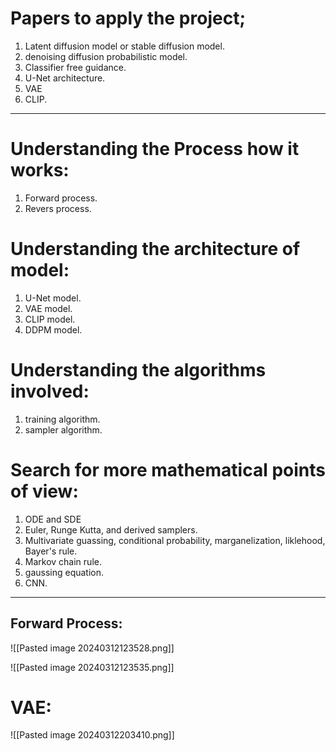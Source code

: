 
# Papers to apply the project;
1. Latent diffusion model or stable diffusion model.
2. denoising diffusion probabilistic model.
3. Classifier free guidance.
4. U-Net architecture.
5. VAE
6. CLIP.

---

# Understanding the Process how it works:
1. Forward process.
2. Revers process.

# Understanding the architecture of model:
1. U-Net model.
2. VAE model.
3. CLIP model.
4. DDPM model.

# Understanding the algorithms involved:
1. training algorithm.
2. sampler algorithm.

# Search for more mathematical points of view:
1. ODE and SDE
2. Euler, Runge Kutta, and derived samplers.
3. Multivariate guassing, conditional probability, marganelization, liklehood, Bayer's rule.
4. Markov chain rule.
5. gaussing equation. 
6. CNN.

---

## Forward Process:
![[Pasted image 20240312123528.png]]

![[Pasted image 20240312123535.png]]

# VAE:
![[Pasted image 20240312203410.png]]

